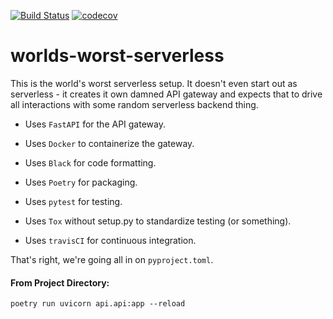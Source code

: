 [![Build Status](https://travis-ci.org/nigelmathes/worlds-worst-serverless.svg?branch=master)](https://travis-ci.org/nigelmathes/worlds-worst-serverless)
[![codecov](https://codecov.io/gh/TechnionYP5777/project-name/branch/master/graph/badge.svg)](https://codecov.io/gh/nigelmathes/worlds-worst-serverless)

# worlds-worst-serverless
This is the world's worst serverless setup. It doesn't even start out as serverless - 
it creates it own damned API gateway and expects that to drive all interactions with 
some random serverless backend thing. 

- Uses ```FastAPI``` for the API gateway.
- Uses ```Docker``` to containerize the gateway.

- Uses ```Black``` for code formatting.
- Uses ```Poetry``` for packaging.
- Uses ```pytest``` for testing.
- Uses ```Tox``` without setup.py to standardize testing (or something).
- Uses ```travisCI``` for continuous integration.

That's right, we're going all in on ```pyproject.toml```.

#### From Project Directory:
```
poetry run uvicorn api.api:app --reload
```

